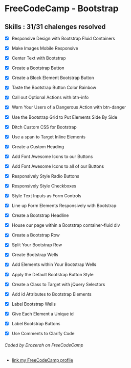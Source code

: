 # FreeCodeCamp - Bootstrap

## Skills : 31/31 chalenges resolved

- [x] Responsive Design with Bootstrap Fluid Containers
- [x] Make Images Mobile Responsive
- [x] Center Text with Bootstrap
- [x] Create a Bootstrap Button
- [x] Create a Block Element Bootstrap Button
- [x] Taste the Bootstrap Button Color Rainbow
- [x] Call out Optional Actions with btn-info
- [x] Warn Your Users of a Dangerous Action with btn-danger
- [x] Use the Bootstrap Grid to Put Elements Side By Side
- [x] Ditch Custom CSS for Bootstrap
- [x] Use a span to Target Inline Elements
- [x] Create a Custom Heading
- [x] Add Font Awesome Icons to our Buttons
- [x] Add Font Awesome Icons to all of our Buttons
- [x] Responsively Style Radio Buttons
- [x] Responsively Style Checkboxes
- [x] Style Text Inputs as Form Controls
- [x] Line up Form Elements Responsively with Bootstrap
- [x] Create a Bootstrap Headline
- [x] House our page within a Bootstrap container-fluid div
- [x] Create a Bootstrap Row
- [x] Split Your Bootstrap Row
- [x] Create Bootstrap Wells
- [x] Add Elements within Your Bootstrap Wells
- [x] Apply the Default Bootstrap Button Style
- [x] Create a Class to Target with jQuery Selectors
- [x] Add id Attributes to Bootstrap Elements
- [x] Label Bootstrap Wells
- [x] Give Each Element a Unique id
- [x] Label Bootstrap Buttons
- [x] Use Comments to Clarify Code


###### Coded by Drozerah on FreeCodeCamp

* [link my FreeCodeCamp profile](https://www.freecodecamp.org/drozerah)
